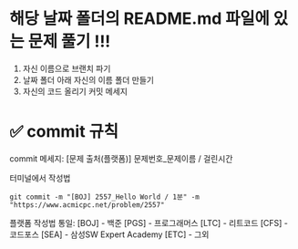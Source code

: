 # 해당 날짜 폴더의 README.md 파일에 있는 문제 풀기 !!!
1. 자신 이름으로 브랜치 파기 
2. 날짜 폴더 아래 자신의 이름 폴더 만들기
3. 자신의 코드 올리기
   커밋 메세지

# ✅ commit 규칙

commit 메세지: [문제 출처(플랫폼)] 문제번호_문제이름 / 걸린시간

터미널에서 작성법

    git commit -m "[BOJ] 2557_Hello World / 1분" -m "https://www.acmicpc.net/problem/2557"   

플랫폼 작성법 통일:
[BOJ] - 백준
[PGS] - 프로그래머스
[LTC] - 리트코드
[CFS] - 코드포스
[SEA] - 삼성SW Expert Academy
[ETC] - 그외
